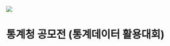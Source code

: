 <img src="https://capsule-render.vercel.app/api?type=waving&color=auto&height=200&section=header&text=StatisticalDataUtilizationCompetition&fontSize=80" />

# 통계청 공모전 (통계데이터 활용대회)
